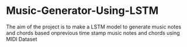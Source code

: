 # Music-Generator-Using-LSTM
The aim of the project is to make a LSTM model to generate music notes and chords based onprevious time stamp music notes and chords using MIDI Dataset
